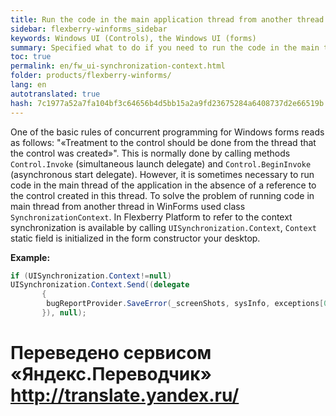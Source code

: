 ```yaml
--- 
title: Run the code in the main application thread from another thread 
sidebar: flexberry-winforms_sidebar 
keywords: Windows UI (Controls), the Windows UI (forms) 
summary: Specified what to do if you need to run the code in the main thread of the application in the absence of a reference to the control created in this thread 
toc: true 
permalink: en/fw_ui-synchronization-context.html 
folder: products/flexberry-winforms/ 
lang: en 
autotranslated: true 
hash: 7c1977a52a7fa104bf3c64656b4d5bb15a2a9fd23675284a6408737d2e66519b 
--- 
```


One of the basic rules of concurrent programming for Windows forms reads as follows: "«Treatment to the control should be done from the thread that the control was created»". This is normally done by calling methods `Control.Invoke` (simultaneous launch delegate) and `Control.BeginInvoke` (asynchronous start delegate). 
However, it is sometimes necessary to run code in the main thread of the application in the absence of a reference to the control created in this thread. To solve the problem of running code in main thread from another thread in WinForms used class `SynchronizationContext`. In Flexberry Platform to refer to the context synchronization is available by calling `UISynchronization.Context`, `Context` static field is initialized in the form constructor your desktop. 

__Example:__ 

```csharp
if (UISynchronization.Context!=null)
UISynchronization.Context.Send((delegate
       {
       	bugReportProvider.SaveError(_screenShots, sysInfo, exceptions[0] as Exception);
       }), null);
``` 





 # Переведено сервисом «Яндекс.Переводчик» http://translate.yandex.ru/